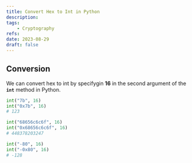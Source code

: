 ```yaml
---
title: Convert Hex to Int in Python
description:
tags:
    - Cryptography
refs:
date: 2023-08-29
draft: false
---
```


## Conversion

We can convert hex to int by specifygin **16** in the second argument of the **`int`** method in Python.

```python
int("7b", 16)
int("0x7b", 16)
# 123

int("68656c6c6f", 16)
int("0x68656c6c6f", 16)
# 448378203247

int("-80", 16)
int("-0x80", 16)
# -128
```
